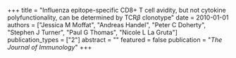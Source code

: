 +++
title = "Influenza epitope-specific CD8+ T cell avidity, but not cytokine polyfunctionality, can be determined by TCR$β$ clonotype"
date = 2010-01-01
authors = ["Jessica M Moffat", "Andreas Handel", "Peter C Doherty", "Stephen J Turner", "Paul G Thomas", "Nicole L La Gruta"]
publication_types = ["2"]
abstract = ""
featured = false
publication = "*The Journal of Immunology*"
+++

